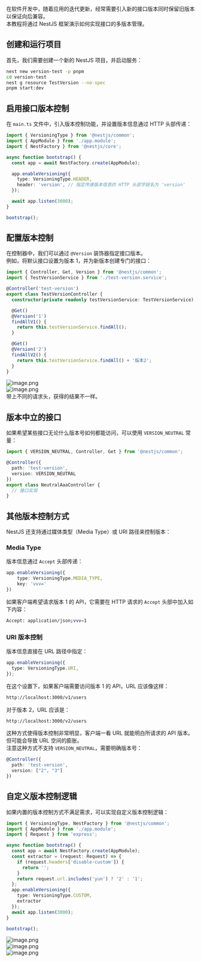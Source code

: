 在软件开发中，随着应用的迭代更新，经常需要引入新的接口版本同时保留旧版本以保证向后兼容。<br />本教程将通过 NestJS 框架演示如何实现接口的多版本管理。

## 创建和运行项目
首先，我们需要创建一个新的 NestJS 项目，并启动服务：
```bash
nest new version-test -p pnpm
cd version-test
nest g resource TestVersion --no-spec
pnpm start:dev
```

## 启用接口版本控制
在 `main.ts` 文件中，引入版本控制功能，并设置版本信息通过 HTTP 头部传递：
```typescript
import { VersioningType } from '@nestjs/common';
import { AppModule } from './app.module';
import { NestFactory } from '@nestjs/core';

async function bootstrap() {
  const app = await NestFactory.create(AppModule);

  app.enableVersioning({
    type: VersioningType.HEADER,
    header: 'version', // 指定传递版本信息的 HTTP 头部字段名为 'version'
  });

  await app.listen(3000);
}

bootstrap();
```

## 配置版本控制
在控制器中，我们可以通过 `@Version` 装饰器指定接口版本。<br />例如，将默认接口设置为版本 1，并为新版本创建专门的接口：
```typescript
import { Controller, Get, Version } from '@nestjs/common';
import { TestVersionService } from './test-version.service';

@Controller('test-version')
export class TestVersionController {
  constructor(private readonly testVersionService: TestVersionService) {}

  @Get()
  @Version('1')
  findAllV1() {
    return this.testVersionService.findAll();
  }

  @Get()
  @Version('2')
  findAllV2() {
    return this.testVersionService.findAll() + '版本2';
  }
}
```
![image.png](https://cdn.nlark.com/yuque/0/2024/png/21596389/1714832337420-8ee21c87-5221-491c-ac75-bf262e8b92e7.png#averageHue=%23252423&clientId=u0792eac9-fb96-4&from=paste&height=384&id=uf25972cb&originHeight=614&originWidth=2294&originalType=binary&ratio=1.600000023841858&rotation=0&showTitle=false&size=93762&status=done&style=none&taskId=u2c044c25-4f58-4d16-b082-2d5a8376f5b&title=&width=1433.7499786354604)<br />![image.png](https://cdn.nlark.com/yuque/0/2024/png/21596389/1714832479722-d3e6bc42-ce71-4fe2-9a4e-47e0161e19d5.png#averageHue=%23252525&clientId=u0792eac9-fb96-4&from=paste&height=355&id=ued7cdfe7&originHeight=568&originWidth=1618&originalType=binary&ratio=1.600000023841858&rotation=0&showTitle=false&size=71309&status=done&style=none&taskId=u2a0aa216-d431-4dae-ac23-d7002b075ba&title=&width=1011.249984931201)<br />带上不同的请求头，获得的结果不一样。

## 版本中立的接口
如果希望某些接口无论什么版本号如何都能访问，可以使用 `VERSION_NEUTRAL` 常量：
```typescript
import { VERSION_NEUTRAL, Controller, Get } from '@nestjs/common';

@Controller({
  path: 'test-version',
  version: VERSION_NEUTRAL
})
export class NeutralAaaController {
  // 接口实现
}
```

## 其他版本控制方式
NestJS 还支持通过媒体类型（Media Type）或 URI 路径来控制版本：
### Media Type
版本信息通过 `Accept` 头部传递：
```typescript
app.enableVersioning({
    type: VersioningType.MEDIA_TYPE,
    key: 'vvv='
})
```
如果客户端希望请求版本 1 的 API，它需要在 HTTP 请求的 `Accept` 头部中加入如下内容：
```bash
Accept: application/json;vvv=1
```

### URI 版本控制
版本信息直接在 URL 路径中指定：
```typescript
app.enableVersioning({
  type: VersioningType.URI,
});
```
在这个设置下，如果客户端需要访问版本 1 的 API，URL 应该像这样：
```bash
http://localhost:3000/v1/users
```
对于版本 2，URL 应该是：
```bash
http://localhost:3000/v2/users
```
这种方式使得版本控制非常明显，客户端一看 URL 就能明白所请求的 API 版本。但可能会导致 URL 空间的膨胀。<br />注意这种方式不支持 `VERSION_NEUTRAL`，需要明确版本号：
```typescript
@Controller({
  path: 'test-version',
  version: ["2", "3"]
})
```

## 自定义版本控制逻辑
如果内置的版本控制方式不满足需求，可以实现自定义版本控制逻辑：
```typescript
import { VersioningType, NestFactory } from '@nestjs/common';
import { AppModule } from './app.module';
import { Request } from 'express';

async function bootstrap() {
  const app = await NestFactory.create(AppModule);
  const extractor = (request: Request) => {
    if (request.headers['disable-custom']) {
      return '';
    }
    return request.url.includes('yun') ? '2' : '1';
  };
  app.enableVersioning({
    type: VersioningType.CUSTOM,
    extractor
  });
  await app.listen(3000);
}

bootstrap();
```
![image.png](https://cdn.nlark.com/yuque/0/2024/png/21596389/1714833549527-80302f3c-6f8a-44aa-8c5d-abeecc365f98.png#averageHue=%23262524&clientId=u0792eac9-fb96-4&from=paste&height=445&id=u30314eb6&originHeight=712&originWidth=1294&originalType=binary&ratio=1.600000023841858&rotation=0&showTitle=false&size=84623&status=done&style=none&taskId=uc160dbed-b5c4-4913-9eed-e3a40fa20bb&title=&width=808.7499879486861)<br />![image.png](https://cdn.nlark.com/yuque/0/2024/png/21596389/1714833577072-9e1bcc73-7b6b-48bd-af7f-a7aab830b8f0.png#averageHue=%23292929&clientId=u0792eac9-fb96-4&from=paste&height=235&id=u0564c69a&originHeight=376&originWidth=734&originalType=binary&ratio=1.600000023841858&rotation=0&showTitle=false&size=45782&status=done&style=none&taskId=u288e9b4d-c4c2-410f-b4f6-2afbcec942f&title=&width=458.7499931640924)<br />![image.png](https://cdn.nlark.com/yuque/0/2024/png/21596389/1714833596287-bc600fda-149b-4b6d-b9a7-48fb12116f73.png#averageHue=%23292929&clientId=u0792eac9-fb96-4&from=paste&height=249&id=u51358c5d&originHeight=398&originWidth=658&originalType=binary&ratio=1.600000023841858&rotation=0&showTitle=false&size=42260&status=done&style=none&taskId=ub2e19e0d-2bc8-4350-9b4b-18685428e40&title=&width=411.2499938718976)
